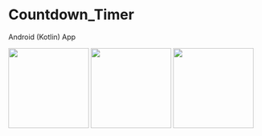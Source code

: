 # Countdown_Timer
Android (Kotlin) App

<img src="https://user-images.githubusercontent.com/73339220/180745607-3437e0e1-3262-4c7b-a096-fd397f26c549.jpg" width=160 /> <img src="https://user-images.githubusercontent.com/73339220/180745700-59c2b398-1b48-45df-9410-b8c15cc458f6.jpg" width=160 /> <img src="https://user-images.githubusercontent.com/73339220/180745709-9600ac39-c269-4cee-82ac-7cd6f6d1400b.jpg" width=160 />
